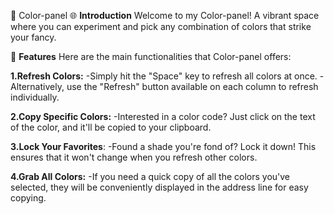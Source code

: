 🎨 Color-panel
🌐 **Introduction**
Welcome to my Color-panel! A vibrant space where you can experiment and pick any combination of colors that strike your fancy.

🌟 **Features**
Here are the main functionalities that Color-panel offers:

**1.Refresh Colors:**
  -Simply hit the "Space" key to refresh all colors at once.
  -Alternatively, use the "Refresh" button available on each column to refresh individually.
  
**2.Copy Specific Colors:**
  -Interested in a color code? Just click on the text of the color, and it'll be copied to your clipboard.
  
**3.Lock Your Favorites**:
  -Found a shade you're fond of? Lock it down! This ensures that it won't change when you refresh other colors.
  
**4.Grab All Colors:**
  -If you need a quick copy of all the colors you've selected, they will be conveniently displayed in the address line for easy copying.
